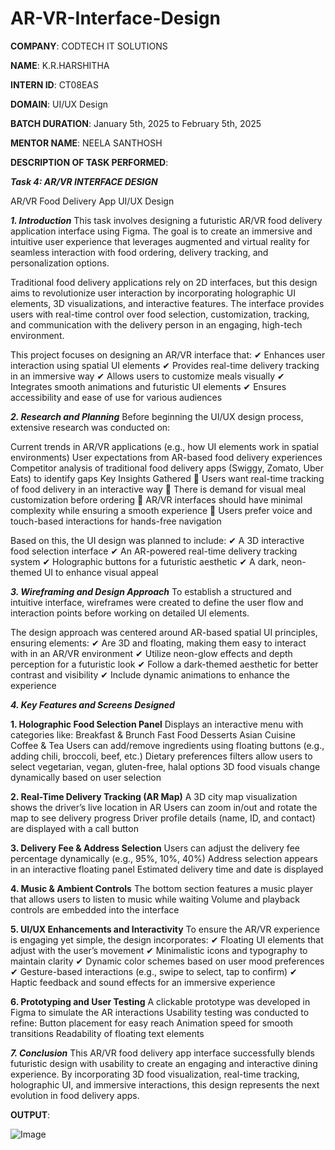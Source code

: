 # AR-VR-Interface-Design

**COMPANY**: CODTECH IT SOLUTIONS

**NAME**: K.R.HARSHITHA

**INTERN ID**: CT08EAS

**DOMAIN**: UI/UX Design

**BATCH DURATION**: January 5th, 2025 to February 5th, 2025

**MENTOR NAME**: NEELA SANTHOSH

**DESCRIPTION OF TASK PERFORMED**:

***Task 4: AR/VR INTERFACE DESIGN***

AR/VR Food Delivery App UI/UX Design

***1. Introduction***
This task involves designing a futuristic AR/VR food delivery application interface using Figma. The goal is to create an immersive and intuitive user experience that leverages augmented and virtual reality for seamless interaction with food ordering, delivery tracking, and personalization options.

Traditional food delivery applications rely on 2D interfaces, but this design aims to revolutionize user interaction by incorporating holographic UI elements, 3D visualizations, and interactive features. The interface provides users with real-time control over food selection, customization, tracking, and communication with the delivery person in an engaging, high-tech environment.

This project focuses on designing an AR/VR interface that: ✔ Enhances user interaction using spatial UI elements
✔ Provides real-time delivery tracking in an immersive way
✔ Allows users to customize meals visually
✔ Integrates smooth animations and futuristic UI elements
✔ Ensures accessibility and ease of use for various audiences

***2. Research and Planning***
Before beginning the UI/UX design process, extensive research was conducted on:

Current trends in AR/VR applications (e.g., how UI elements work in spatial environments)
User expectations from AR-based food delivery experiences
Competitor analysis of traditional food delivery apps (Swiggy, Zomato, Uber Eats) to identify gaps
Key Insights Gathered
🔹 Users want real-time tracking of food delivery in an interactive way
🔹 There is demand for visual meal customization before ordering
🔹 AR/VR interfaces should have minimal complexity while ensuring a smooth experience
🔹 Users prefer voice and touch-based interactions for hands-free navigation

Based on this, the UI design was planned to include: ✔ A 3D interactive food selection interface
✔ An AR-powered real-time delivery tracking system
✔ Holographic buttons for a futuristic aesthetic
✔ A dark, neon-themed UI to enhance visual appeal

***3. Wireframing and Design Approach***
To establish a structured and intuitive interface, wireframes were created to define the user flow and interaction points before working on detailed UI elements.

The design approach was centered around AR-based spatial UI principles, ensuring elements: ✔ Are 3D and floating, making them easy to interact with in an AR/VR environment
✔ Utilize neon-glow effects and depth perception for a futuristic look
✔ Follow a dark-themed aesthetic for better contrast and visibility
✔ Include dynamic animations to enhance the experience

***4. Key Features and Screens Designed***

**1. Holographic Food Selection Panel**
Displays an interactive menu with categories like:
Breakfast & Brunch
Fast Food
Desserts
Asian Cuisine
Coffee & Tea
Users can add/remove ingredients using floating buttons (e.g., adding chili, broccoli, beef, etc.)
Dietary preferences filters allow users to select vegetarian, vegan, gluten-free, halal options
3D food visuals change dynamically based on user selection

**2. Real-Time Delivery Tracking (AR Map)**
A 3D city map visualization shows the driver’s live location in AR
Users can zoom in/out and rotate the map to see delivery progress
Driver profile details (name, ID, and contact) are displayed with a call button

**3. Delivery Fee & Address Selection**
Users can adjust the delivery fee percentage dynamically (e.g., 95%, 10%, 40%)
Address selection appears in an interactive floating panel
Estimated delivery time and date is displayed

**4. Music & Ambient Controls**
The bottom section features a music player that allows users to listen to music while waiting
Volume and playback controls are embedded into the interface

**5. UI/UX Enhancements and Interactivity**
To ensure the AR/VR experience is engaging yet simple, the design incorporates:
✔ Floating UI elements that adjust with the user’s movement
✔ Minimalistic icons and typography to maintain clarity
✔ Dynamic color schemes based on user mood preferences
✔ Gesture-based interactions (e.g., swipe to select, tap to confirm)
✔ Haptic feedback and sound effects for an immersive experience

**6. Prototyping and User Testing**
A clickable prototype was developed in Figma to simulate the AR interactions
Usability testing was conducted to refine:
Button placement for easy reach
Animation speed for smooth transitions
Readability of floating text elements

***7. Conclusion***
This AR/VR food delivery app interface successfully blends futuristic design with usability to create an engaging and interactive dining experience. By incorporating 3D food visualization, real-time tracking, holographic UI, and immersive interactions, this design represents the next evolution in food delivery apps.

**OUTPUT**:

![Image](https://github.com/user-attachments/assets/6b737403-c40e-489f-9acd-d705f835da60)
